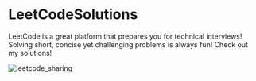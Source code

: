 # LeetCodeSolutions
LeetCode is a great platform that prepares you for technical interviews! Solving short, concise yet challenging problems is always fun! Check out my solutions!

![leetcode_sharing](https://user-images.githubusercontent.com/15184861/28989844-abccf52e-793d-11e7-8600-fa496e27dba4.png)


